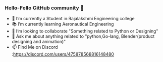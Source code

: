 ### Hello-Fello GitHub community 👋

- 🔭 I’m currently a Student in Rajalakshmi Engineering college
- 📚 I’m currently learning Aeronautical Engineering
- 👯 I’m looking to collaborate "Something related to Python or Designing"
- 💬 Ask me about anything related to "python,Go-lang, Blender(product designing and animation)"
- 📫 Find Me on Discord :https://discord.com/users/475878568816148480
